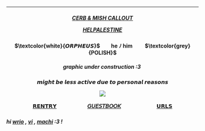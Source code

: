 ***
<h5 align="center">

[CERB & MISH CALLOUT](https://docs.google.com/document/d/1z4ZlR_uJhfT6QAgw-iDPfitZJCogg3m4H8ldjWhYBFU/edit?usp=sharing) 

[HELPALESTINE](https://arab.org/click-to-help/palestine/)


<h4 align="center">    

<p>

<h4 align="center">
$\textcolor{white}{𝙊𝙍𝙋𝙃𝙀𝙐𝙎}$ㅤ ㅤhe ﾉ himㅤ ㅤ $\textcolor{grey}{POLISH}$
</h4> 
<h5 align="center">
  graphic under construction :3
<img src=""/>
</h5>  
<h4 align="center">

𝙢𝙞𝙜𝙝𝙩 𝙗𝙚 𝙡𝙚𝙨𝙨 𝙖𝙘𝙩𝙞𝙫𝙚 𝙙𝙪𝙚 𝙩𝙤 𝙥𝙚𝙧𝙨𝙤𝙣𝙖𝙡 𝙧𝙚𝙖𝙨𝙤𝙣𝙨

<img src="https://64.media.tumblr.com/54c582171a45c00e36c5275497ae55ed/f68f283abcef9711-11/s75x75_c1/c4010e01c772c1c1602c3b45a3f62cab7ca2d0c1.gifv"/>

[𝗥𝗘𝗡𝗧𝗥𝗬](https://rentry.co/biilian)ㅤㅤㅤㅤ ㅤㅤ[𝘎𝘜𝘌𝘚𝘛𝘉𝘖𝘖𝘒](https://ovrpheus.123guestbook.com/)ㅤㅤㅤㅤ ㅤㅤㅤ[𝗨𝗥𝗟𝗦](https://rentry.co/ovrpheus)
</h4> 

<h5 align="center">
</p>





<h5 align="left">




hi [wrio](https://github.com/WRlOTHESLEY) , [vi](https://github.com/Villyth)  , [machi](https://github.com/LotusNilotpala) :3 ! 
</p>



